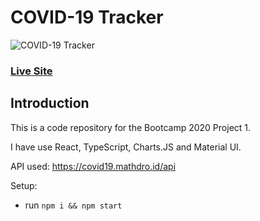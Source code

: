 # COVID-19 Tracker

![COVID-19 Tracker](https://i.ibb.co/X87BqVY/Screenshot-2020-04-13-at-10-14-58.png)

### [Live Site](http://bootcamp_covid_19_tracker_app.surge.sh/)

## Introduction

This is a code repository for the Bootcamp 2020 Project 1.

I have use React, TypeScript, Charts.JS and Material UI.

API used: https://covid19.mathdro.id/api

Setup:

- run `npm i && npm start`
